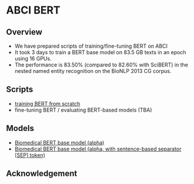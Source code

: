 # ABCI BERT

## Overview

- We have prepared scripts of training/fine-tuning BERT on ABCI
- It took 3 days to train a BERT base model on 83.5 GB texts in an epoch using 16 GPUs. 
- The performance is 83.50% (compared to 82.60% with SciBERT) in the nested named entity recognition on the BioNLP 2013 CG corpus.

## Scripts

- [training BERT from scratch](https://github.com/aistairc/kirt_bert_on_abci)
- fine-tuning BERT / evaluating BERT-based models (TBA)

## Models

- [Biomedical BERT base model (alpha)](https://data.airc.aist.go.jp/abci_bert/abci_bio_bert_base_alpha.zip)
- [Biomedical BERT base model (alpha, with sentence-based separator [SEP] token)](https://data.airc.aist.go.jp/abci_bert/abci_bio_bert_base_sep_alpha.zip)

## Acknowledgement
